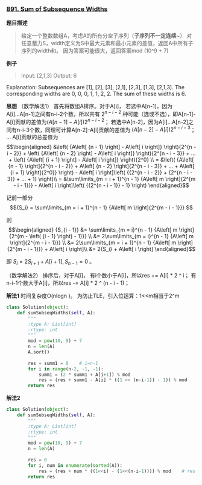 ### [891. Sum of Subsequence Widths](https://leetcode.com/problems/sum-of-subsequence-widths/description/)

**题目描述**
> 给定一个整数数组A，考虑A的所有分空子序列（**子序列不一定连续**~）
> 对任意蓄力S，width定义为S中最大元素和最小元素的差值，返回A中所有子序列的width和。
> 因为答案可能很大，返回答案mod (10^9 + 7)

**例子**
> Input: [2,1,3]
Output: 6

Explanation:
Subsequences are [1], [2], [3], [2,1], [2,3], [1,3], [2,1,3].
The corresponding widths are 0, 0, 0, 1, 1, 2, 2.
The sum of these widths is 6.

**思想**
（数学解法1）
首先将数组A排序。对于A[i]，
若选中A[n-1]，因为A[i]...A[n-1]之间有n-i-2个数，所以共有 ${2^{n - i - 2}}$ 种可能（选或不选），即A[n-1]-A[i]贡献的差值为$\left( {A\left[ {n - 1} \right] - A\left[ i \right]} \right){2^{n - i - 2}}$；
若选中A[n-2]，因为A[i]...A[n-2]之间有n-i-3个数，同理可计算A[n-2]-A[i]贡献的差值为 $\left( {A\left[ {n - 2} \right] - A\left[ i \right]} \right){2^{n - i - 3}}$；
...
A[i]贡献的总差值为
$$\begin{aligned}
&\left( {A\left[ {n - 1} \right] - A\left[ i \right]} \right){2^{n - i - 2}} + \left( {A\left[ {n - 2} \right] - A\left[ i \right]} \right){2^{n - i - 3}} + ... + \left( {A\left[ {i + 1} \right] - A\left[ i \right]} \right){2^0} \\
= &\left( {A\left[ {n - 1} \right]{2^{n - i - 2}} + A\left[ {n - 2} \right]{2^{n - i - 3}} + ... + A\left[ {i + 1} \right]{2^0}} \right) - A\left[ i \right]\left( {{2^{n - i - 2}} + {2^{n - i - 3}} + ... + 1} \right)\\
= &\sum\limits_{m = i + 1}^{n - 1} {A\left[ m \right]{2^{m - i - 1}}}  - A\left[ i \right]\left( {{2^{n - i - 1}} - 1} \right)
\end{aligned}$$

记前一部分
$${S_i} = \sum\limits_{m = i + 1}^{n - 1} {A\left[ m \right]{2^{m - i - 1}}} $$

则
$$\begin{aligned}
{S_{i - 1}} &= \sum\limits_{m = i}^{n - 1} {A\left[ m \right]{2^{m - \left( {i - 1} \right) - 1}}} \\
&= 2\sum\limits_{m = i}^{n - 1} {A\left[ m \right]{2^{m - i - 1}}} \\
&= 2\sum\limits_{m = i + 1}^{n - 1} {A\left[ m \right]{2^{m - i - 1}}}  + A\left[ i \right]\\
&= 2{S_i} + A\left[ i \right]
\end{aligned}$$

即 ${S_i} = 2{S_{i + 1}} + A\left[ {i + 1} \right],{S_{n - 1}} = 0$ 。

（数学解法2）
排序后，对于A[i]，
有i个数小于A[i]，所以res += A[i] \* 2 ^ i；
有n-i-1个数大于A[i]，所以res -= A[i] \* 2 ^ (n - i - 1)；

**解法1**
时间复杂度O(nlogn )。
为防止TLE，引入位运算：1<<m相当于2^m
```python
class Solution(object):
    def sumSubseqWidths(self, A):
        """
        :type A: List[int]
        :rtype: int
        """
        mod = pow(10, 9) + 7
        n = len(A)
        A.sort()
        
        res = summ1 = 0    # i=n-1   
        for i in range(n-2, -1, -1):
            summ1 = (2 * summ1 + A[i+1]) % mod
            res = (res + summ1 - A[i] * ((1 << (n-i-1)) - 1)) % mod
        return res
```
**解法2**

```python
class Solution(object):
    def sumSubseqWidths(self, A):
        """
        :type A: List[int]
        :rtype: int
        """
        mod = pow(10, 9) + 7
        n = len(A)
        
        res = 0
        for i, num in enumerate(sorted(A)):
            res = (res + num * ((1<<i) - (1<<(n-i-1)))) % mod    # res = (res + num * (2**i - 2**(n-i-1))) % mod
        return res
```